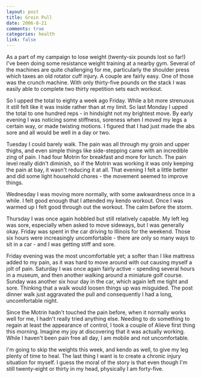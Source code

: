 ```yaml
--- 
layout: post
title: Groin Pull
date: 2006-8-21
comments: true
categories: health
link: false
---
```

As a part of my campaign to lose weight (twenty-six pounds lost so far!) I've been doing some resistance weight training at a nearby gym. Several of the machines are quite challenging for me, particularly the shoulder press which taxes an old rotator cuff injury. A couple are fairly easy. One of those was the crunch machine. With only thirty-five pounds on the stack I was easily able to complete two thirty repetition sets each workout.

So I upped the total to eighty a week ago Friday. While a bit more strenuous it still felt like it was inside rather than at my limit. So last Monday I upped the total to one hundred reps - in hindsight not my brightest move. By early evening I was noticing some stiffness, soreness when I moved my legs a certain way, or made twisting motions. I figured that I had just made the abs sore and all would be well in a day or two.

Tuesday I could barely walk. The pain was all through my groin and upper thighs, and even simple things like side-stepping came with an incredible zing of pain. I had four Motrin for breakfast and more for lunch. The pain level really didn't diminish, so if the Motrin was working it was only keeping the pain at bay, it wasn't reducing it at all. That evening I felt a little better and did some light household chores - the movement seemed to improve things.

Wednesday I was moving more normally, with some awkwardness once in a while. I felt good enough that I attended my kendo workout. Once I was warmed up I felt good through out the workout. The calm before the storm.

Thursday I was once again hobbled but still relatively capable. My left leg was sore, especially when asked to move sideways, but I was generally okay. Friday was spent in the car driving to Illinois for the weekend. Those six hours were increasingly uncomfortable - there are only so many ways to sit in a car - and I was getting stiff and sore.

Friday evening was the most uncomfortable yet; a softer than I like mattress added to my pain, as it was hard to move around with out causing myself a jolt of pain. Saturday I was once again fairly active - spending several hours in a museum, and then another walking around a miniature golf course. Sunday was another six hour day in the car, which again left me tight and sore. Thinking that a walk would loosen things up was misguided. The post dinner walk just aggravated the pull and consequently I had a long, uncomfortable night.

Since the Motrin hadn't touched the pain before, when it normally works well for me, I hadn't really tried anything else. Needing to do something to regain at least the appearance of control, I took a couple of Alieve first thing this morning. Imagine my joy at discovering that it was actually working. While I haven't been pain free all day, I am mobile and not uncomfortable.

I'm going to skip the weights this week, and kendo as well, to give my leg plenty of time to heal. The last thing I want is to create a chronic injury situation for myself. I guess the moral of the story is that even though I'm still twenty-eight or thirty in my head, physically I am forty-five.
